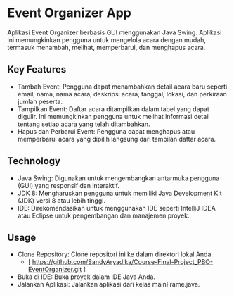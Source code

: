 # Event Organizer App

Aplikasi Event Organizer berbasis GUI menggunakan Java Swing. Aplikasi ini memungkinkan pengguna untuk mengelola acara dengan mudah, termasuk menambah, melihat, memperbarui, dan menghapus acara.

## Key Features

- Tambah Event: Pengguna dapat menambahkan detail acara baru seperti email, nama, nama acara, deskripsi acara, tanggal, lokasi, dan perkiraan jumlah peserta.
- Tampilkan Event: Daftar acara ditampilkan dalam tabel yang dapat digulir. Ini memungkinkan pengguna untuk melihat informasi detail tentang setiap acara yang telah ditambahkan.
- Hapus dan Perbarui Event: Pengguna dapat menghapus atau memperbarui acara yang dipilih langsung dari tampilan daftar acara.

## Technology

- Java Swing: Digunakan untuk mengembangkan antarmuka pengguna (GUI) yang responsif dan interaktif.
- JDK 8: Mengharuskan pengguna untuk memiliki Java Development Kit (JDK) versi 8 atau lebih tinggi.
- IDE: Direkomendasikan untuk menggunakan IDE seperti IntelliJ IDEA atau Eclipse untuk pengembangan dan manajemen proyek.

## Usage

- Clone Repository: Clone repositori ini ke dalam direktori lokal Anda.
  - [ https://github.com/SandyAryadika/Course-Final-Project_PBO-EventOrganizer.git ]
- Buka di IDE: Buka proyek dalam IDE Java Anda.
- Jalankan Aplikasi: Jalankan aplikasi dari kelas mainFrame.java.
